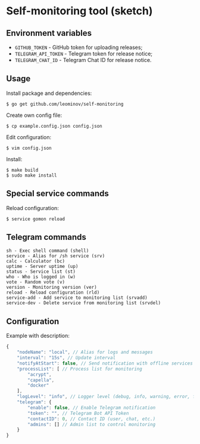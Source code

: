 # Self-monitoring tool (sketch)

## Environment variables

* ```GITHUB_TOKEN``` - GitHub token for uploading releases;
* ```TELEGRAM_API_TOKEN``` - Telegram token for release notice;
* ```TELEGRAM_CHAT_ID``` - Telegram Chat ID for release notice.

## Usage

Install package and dependencies:

```shell
$ go get github.com/leominov/self-monitoring
```

Create own config file:

```shell
$ cp example.config.json config.json
```

Edit configuration:

```shell
$ vim config.json
```

Install:

```shell
$ make build
$ sudo make install
```

## Special service commands

Reload configuration:

```shell
$ service gomon reload
```

## Telegram commands

```
sh - Exec shell command (shell)
service - Alias for /sh service (srv)
calc - Calculator (bc)
uptime - Server uptime (up)
status - Service list (st)
who - Who is logged in (w)
vote - Random vote (v)
version - Monitoring version (ver)
reload - Reload configuration (rld)
service-add - Add service to monitoring list (srvadd)
service-dev - Delete service from monitoring list (srvdel)
```

## Configuration

Example with description:

```javascript
{
    "nodeName": "local", // Alias for logs and messages
    "interval": "15s", // Update interval
    "notifyAtStart": false, // Send notification with offline services on start
	"processList": [ // Process list for monitoring
        "acrypt",
		"capella",
		"docker"
    ],
    "logLevel": "info", // Logger level (debug, info, warning, error, fatal, panic)
    "telegram": {
        "enable": false, // Enable Telegram notification
        "token": "", // Telegram Bot API Token
        "contactID": 0, // Contact ID (user, chat, etc.)
        "admins": [] // Admin list to control monitoring
    }
}
```
